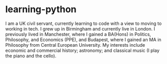 # learning-python
I am a UK civil servant, currently learning to code with a view to moving to working in tech.
I grew up in Birmingham and currently live in London. I previously lived in Manchester, where I gained a BA(Hons) in Politics, Philosophy, and Economics (PPE), and Budapest, where I gained an MA in Philosophy from Central European University.
My interests include economic and commercial history; astronomy; and classical music (I play the piano and the cello).
